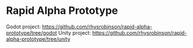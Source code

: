 # Rapid Alpha Prototype

Godot project: https://github.com/rhysrobinson/rapid-alpha-prototype/tree/godot
Unity project: https://github.com/rhysrobinson/rapid-alpha-prototype/tree/unity
